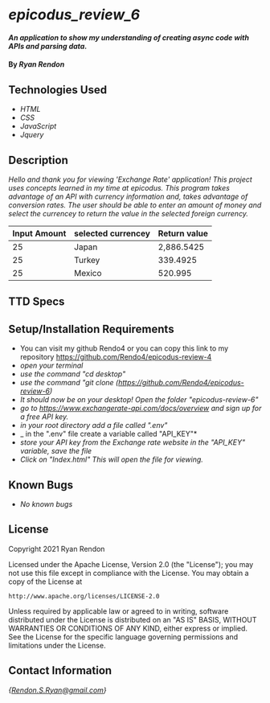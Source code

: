 # _epicodus_review_6_ #

#### _An application to show my understanding of creating async code with APIs and parsing data._

#### By _**Ryan Rendon**_

## Technologies Used

* _HTML_
* _CSS_
* _JavaScript_
* _Jquery_

## Description

_Hello and thank you for viewing 'Exchange Rate' application! This project uses concepts learned in my time at epicodus. This program takes advantage of an API with currency information and, takes advantage of conversion rates. The user should be able to enter an amount of money and select the currencey to return the value in the selected foreign currency._

| Input Amount| selected currencey            | Return value |
| ----------- | -----------                   | --------     |
| 25          | Japan                         | 2,886.5425   |
| 25          | Turkey                        | 339.4925     |
| 25          | Mexico                        | 520.995      |

## TTD Specs

## Setup/Installation Requirements

* You can visit my github Rendo4 or you can copy this link to my repository https://github.com/Rendo4/epicodus-review-4 
* _open your terminal_
* _use the command "cd desktop"_
* _use the command "git clone (https://github.com/Rendo4/epicodus-review-6)_
* _It should now be on your desktop! Open the folder "epicodus-review-6"_
* _go to https://www.exchangerate-api.com/docs/overview and sign up for a free API key._
* _in your root directory add a file called ".env"_
* _ in the ".env" file create a variable called "API_KEY"*
* _store your API key from the Exchange rate website in the "API_KEY" variable, save the file_
* _Click on "Index.html" This will open the file for viewing._

## Known Bugs

* _No known bugs_

## License

Copyright 2021 Ryan Rendon

Licensed under the Apache License, Version 2.0 (the "License");
you may not use this file except in compliance with the License.
You may obtain a copy of the License at

    http://www.apache.org/licenses/LICENSE-2.0

Unless required by applicable law or agreed to in writing, software
distributed under the License is distributed on an "AS IS" BASIS,
WITHOUT WARRANTIES OR CONDITIONS OF ANY KIND, either express or implied.
See the License for the specific language governing permissions and
limitations under the License.

## Contact Information
_{Rendon.S.Ryan@gmail.com}_